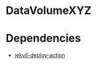 # DataVolumeXYZ

# Dependencies

- [jekyll-deploy-action](https://github.com/JamesDBartlett3/jekyll-deploy-action)